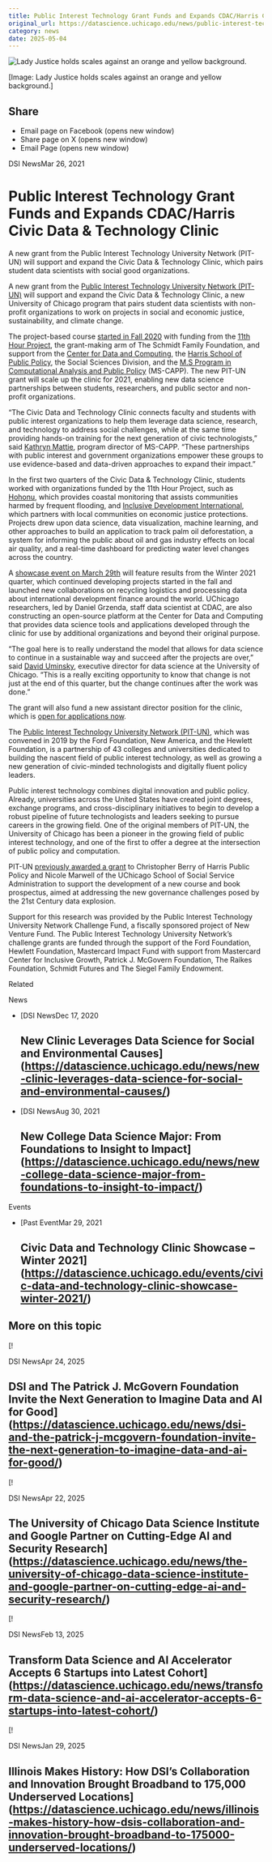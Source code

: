 ```yaml
---
title: Public Interest Technology Grant Funds and Expands CDAC/Harris Civic Data & Technology Clinic – DSI
original_url: https://datascience.uchicago.edu/news/public-interest-technology-grant-funds-and-expands-cdacharris-civic-data-technology-clinic
category: news
date: 2025-05-04
---
```


![Lady Justice holds scales against an orange and yellow background.](https://datascience.uchicago.edu/wp-content/uploads/2021/03/PITUN.width-800-800x280.jpg)

[Image: Lady Justice holds scales against an orange and yellow background.]

## Share

* Email page on Facebook (opens new window)
* Share page on X (opens new window)
* Email Page (opens new window)

<!-- Table-like structure detected -->

DSI NewsMar 26, 2021

# Public Interest Technology Grant Funds and Expands CDAC/Harris Civic Data & Technology Clinic

A new grant from the Public Interest Technology University Network (PIT-UN) will support and expand the Civic Data & Technology Clinic, which pairs student data scientists with social good organizations.

A new grant from the [Public Interest Technology University Network (PIT-UN)](https://www.newamerica.org/pit-un/) will support and expand the Civic Data & Technology Clinic, a new University of Chicago program that pairs student data scientists with non-profit organizations to work on projects in social and economic justice, sustainability, and climate change.

The project-based course [started in Fall 2020](/news/new-clinic-leverages-data-science-for-social-and-environmental-causes/) with funding from the [11th Hour Project](http://www.11thhourproject.org/), the grant-making arm of The Schmidt Family Foundation, and support from the [Center for Data and Computing](/), the [Harris School of Public Policy](http://harris.uchicago.edu), the Social Sciences Division, and the [M.S Program in Computational Analysis and Public Policy](http://capp.cs.uchicago.edu/) (MS-CAPP). The new PIT-UN grant will scale up the clinic for 2021, enabling new data science partnerships between students, researchers, and public sector and non-profit organizations.

“The Civic Data and Technology Clinic connects faculty and students with public interest organizations to help them leverage data science, research, and technology to address social challenges, while at the same time providing hands-on training for the next generation of civic technologists,” said [Kathryn Mattie](https://www.cs.uchicago.edu/people/profile/kathryn-mattie/), program director of MS-CAPP. “These partnerships with public interest and government organizations empower these groups to use evidence-based and data-driven approaches to expand their impact.”

In the first two quarters of the Civic Data & Technology Clinic, students worked with organizations funded by the 11th Hour Project, such as [Hohonu](https://www.hohonu.io/), which provides coastal monitoring that assists communities harmed by frequent flooding, and [Inclusive Development International](https://www.inclusivedevelopment.net/), which partners with local communities on economic justice protections. Projects drew upon data science, data visualization, machine learning, and other approaches to build an application to track palm oil deforestation, a system for informing the public about oil and gas industry effects on local air quality, and a real-time dashboard for predicting water level changes across the country.

A [showcase event on March 29th](/events/civic-data-and-technology-clinic-showcase-winter-2021/) will feature results from the Winter 2021 quarter, which continued developing projects started in the fall and launched new collaborations on recycling logistics and processing data about international development finance around the world. UChicago researchers, led by Daniel Grzenda, staff data scientist at CDAC, are also constructing an open-source platform at the Center for Data and Computing that provides data science tools and applications developed through the clinic for use by additional organizations and beyond their original purpose.

“The goal here is to really understand the model that allows for data science to continue in a sustainable way and succeed after the projects are over,” said [David Uminsky](https://www.cs.uchicago.edu/people/profile/david-uminsky/), executive director for data science at the University of Chicago. “This is a really exciting opportunity to know that change is not just at the end of this quarter, but the change continues after the work was done.”

The grant will also fund a new assistant director position for the clinic, which is [open for applications now](https://uchicago.wd5.myworkdayjobs.com/en-US/External/job/Illinois/Assistant-Clinic-Director--Data-Science_JR10410).

The [Public Interest Technology University Network (PIT-UN)](https://www.fordfoundation.org/the-latest/news/higher-education-philanthropy-and-public-policy-sectors-unite-in-new-push-to-develop-public-interest-technology/), which was convened in 2019 by the Ford Foundation, New America, and the Hewlett Foundation, is a partnership of 43 colleges and universities dedicated to building the nascent field of public interest technology, as well as growing a new generation of civic-minded technologists and digitally fluent policy leaders. 

Public interest technology combines digital innovation and public policy. Already, universities across the United States have created joint degrees, exchange programs, and cross-disciplinary initiatives to begin to develop a robust pipeline of future technologists and leaders seeking to pursue careers in the growing field. One of the original members of PIT-UN, the University of Chicago has been a pioneer in the growing field of public interest technology, and one of the first to offer a degree at the intersection of public policy and computation.

PIT-UN [previously awarded a grant](https://harris.uchicago.edu/news-events/news/professors-chris-berry-and-nicole-marwell-receive-prestigious-grant-public) to Christopher Berry of Harris Public Policy and Nicole Marwell of the UChicago School of Social Service Administration to support the development of a new course and book prospectus, aimed at addressing the new governance challenges posed by the 21st Century data explosion.

Support for this research was provided by the Public Interest Technology University Network Challenge Fund, a fiscally sponsored project of New Venture Fund. The Public Interest Technology University Network’s challenge grants are funded through the support of the Ford Foundation, Hewlett Foundation, Mastercard Impact Fund with support from Mastercard Center for Inclusive Growth, Patrick J. McGovern Foundation, The Raikes Foundation, Schmidt Futures and The Siegel Family Endowment.

Related

News

* [DSI NewsDec 17, 2020

  ## New Clinic Leverages Data Science for Social and Environmental Causes](https://datascience.uchicago.edu/news/new-clinic-leverages-data-science-for-social-and-environmental-causes/)
* [DSI NewsAug 30, 2021

  ## New College Data Science Major: From Foundations to Insight to Impact](https://datascience.uchicago.edu/news/new-college-data-science-major-from-foundations-to-insight-to-impact/)

Events

* [Past EventMar 29, 2021

  ## Civic Data and Technology Clinic Showcase – Winter 2021](https://datascience.uchicago.edu/events/civic-data-and-technology-clinic-showcase-winter-2021/)

## More on this topic

[!

DSI NewsApr 24, 2025

## DSI and The Patrick J. McGovern Foundation Invite the Next Generation to Imagine Data and AI for Good](https://datascience.uchicago.edu/news/dsi-and-the-patrick-j-mcgovern-foundation-invite-the-next-generation-to-imagine-data-and-ai-for-good/)
[!

DSI NewsApr 22, 2025

## The University of Chicago Data Science Institute and Google Partner on Cutting-Edge AI and Security Research](https://datascience.uchicago.edu/news/the-university-of-chicago-data-science-institute-and-google-partner-on-cutting-edge-ai-and-security-research/)
[!

DSI NewsFeb 13, 2025

## Transform Data Science and AI Accelerator Accepts 6 Startups into Latest Cohort](https://datascience.uchicago.edu/news/transform-data-science-and-ai-accelerator-accepts-6-startups-into-latest-cohort/)
[!

DSI NewsJan 29, 2025

## Illinois Makes History: How DSI’s Collaboration and Innovation Brought Broadband to 175,000 Underserved Locations](https://datascience.uchicago.edu/news/illinois-makes-history-how-dsis-collaboration-and-innovation-brought-broadband-to-175000-underserved-locations/)